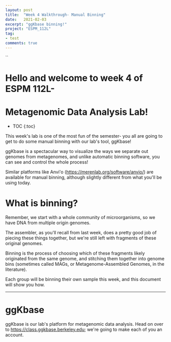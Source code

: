 ```yaml
---
layout: post
title:  "Week 4 Walkthrough- Manual Binning"
date:   2021-02-03
excerpt: "ggKbase binning!"
project: "ESPM_112L"
tag:
- test
comments: true
---
```



``
<h1>Hello and welcome to week 4 of ESPM 112L-</h1>

<h1>Metagenomic Data Analysis Lab!</h1>

* TOC
{:toc}


This week's lab is one of the most fun of the semester- you all are going to get to do some manual binning with our lab's tool, ggKbase!

ggKbase is a spectacular way to visualize the ways we separate out genomes from metagenomes, and unlike automatic binning software, you can see and control the whole process!

Similar platforms like Anvi'o (https://merenlab.org/software/anvio/) are available for manual binning, although slightly different from what you'll be using today.

# What is binning?

Remember, we start with a whole community of microorganisms, so we have DNA from multiple origin genomes.

The assembler, as you'll recall from last week, does a pretty good job of piecing these things together, but we're still left with fragments of these original genomes.

Binning is the process of choosing which of these fragments likely originated from the same genome, and stitching them together into genome bins (sometimes called MAGs, or Metagenome-Assembled Genomes, in the literature).

Each group will be binning their own sample this week, and this document will show you how.

---

# ggKbase

ggKbase is our lab's platform for metagenomic data analysis. Head on over to https://class.ggkbase.berkeley.edu; we're going to make each of you an account.
